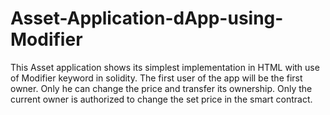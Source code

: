 # Asset-Application-dApp-using-Modifier
This Asset application shows its simplest implementation in HTML with use of Modifier keyword in solidity.
The first user of the app will be the first owner. Only he can change the price and transfer its ownership.
Only the current owner is authorized to change the set price in the smart contract.

